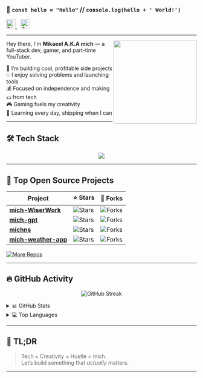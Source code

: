 ### 👋 `const hello = "Hello"` // `console.log(hello + ' World!')`

<p>
  <a href="https://discord.com/users/696558088995602453" target="_blank">
    <img alt="Discord" width="24px" src="https://cdn.jsdelivr.net/gh/devicons/devicon/icons/discordjs/discordjs-original.svg" />
  </a>
  <a href="mailto:mikizaras45@gmail.com" target="_blank" style="margin-left: 10px;">
    <img alt="Gmail" width="24px" src="https://cdn-icons-png.flaticon.com/512/281/281769.png" />
  </a>
</p>

---

<img align="right" src="https://m1ch.ir/images/mich.png" height="220" />

Hey there, I'm **Mikaeel A.K.A mich** — a full-stack dev, gamer, and part-time YouTuber.

🔭 I’m building cool, profitable side projects  
💡 I enjoy solving problems and launching tools  
💰 Focused on independence and making 💵 from tech  
🎮 Gaming fuels my creativity  
🧠 Learning every day, shipping when I can

---

## 🛠 Tech Stack

<p align="center">
  <a href="https://m1ch.ir">
    <img src="https://skillicons.dev/icons?i=bash,ubuntu,debian,windows,nginx,wordpress,vscode,npm,ps,js,jquery,nodejs,react,redux,py,java,php,discordjs,docker,ts,svelte,sass,html,css,bootstrap,express,lua,mongodb,mysql&perline=9" />
  </a>
</p>

---

## 🚀 Top Open Source Projects

| Project | ⭐ Stars | 🍴 Forks |
|--------|--------|--------|
| [**mich-WiserWork**](https://github.com/m1chtv/mich-WiserWork) | ![Stars](https://img.shields.io/github/stars/m1chtv/mich-WiserWork?style=flat-square) | ![Forks](https://img.shields.io/github/forks/m1chtv/mich-WiserWork?style=flat-square) |
| [**mich-gpt**](https://github.com/m1chtv/mich-gpt) | ![Stars](https://img.shields.io/github/stars/m1chtv/mich-gpt?style=flat-square) | ![Forks](https://img.shields.io/github/forks/m1chtv/mich-gpt?style=flat-square) |
| [**michns**](https://github.com/m1chtv/michns) | ![Stars](https://img.shields.io/github/stars/m1chtv/michns?style=flat-square) | ![Forks](https://img.shields.io/github/forks/m1chtv/michns?style=flat-square) |
| [**mich-weather-app**](https://github.com/m1chtv/mich-weather-app) | ![Stars](https://img.shields.io/github/stars/m1chtv/mich-weather-app?style=flat-square) | ![Forks](https://img.shields.io/github/forks/m1chtv/mich-weather-app?style=flat-square) |

<p align="left">
  <a href="https://github.com/m1chtv?tab=repositories">
    <img alt="More Repos" src="https://img.shields.io/badge/-More%20Repos-black?style=for-the-badge&logo=addthis&logoColor=white" />
  </a>
</p>

---

## 🔥 GitHub Activity

<p align="center">
  <img src="https://github-readme-streak-stats.herokuapp.com?user=m1chtv&theme=tokyonight" alt="GitHub Streak" />
</p>

<details>
  <summary>📊 GitHub Stats</summary>
  <br/>
  <img alt="mich's GitHub Stats" src="https://github-readme-stats.vercel.app/api?username=m1chtv&show_icons=true&theme=tokyonight&count_private=true" />
</details>

<details>
  <summary>💻 Top Languages</summary>
  <br/>
  <img alt="Top Langs" src="https://github-readme-stats.vercel.app/api/top-langs/?username=m1chtv&layout=compact&theme=tokyonight" />
</details>

---

## 🧠 TL;DR

> Tech + Creativity + Hustle = mich.  
> Let’s build something that *actually* matters.

---
